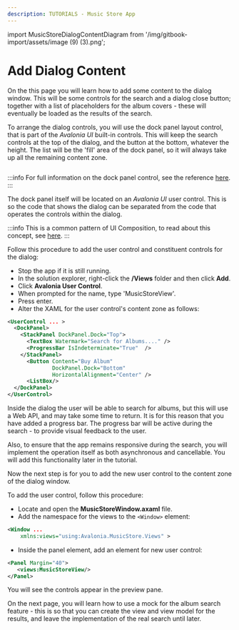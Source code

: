 ```yaml
---
description: TUTORIALS - Music Store App
---
```


import MusicStoreDialogContentDiagram from '/img/gitbook-import/assets/image (9) (3).png';

# Add Dialog Content

On the this page you will learn how to add some content to the dialog window. This will be some controls for the search and a dialog close button; together with a list of placeholders for the album covers - these will eventually be loaded as the results of the search.

To arrange the dialog controls, you will use the dock panel layout control, that is part of the _Avalonia UI_ built-in controls. This will keep the search controls at the top of the dialog, and the button at the bottom, whatever the height. The list will be the 'fill' area of the dock panel, so it will always take up all the remaining content zone.

<img className="center" src={MusicStoreDialogContentDiagram} alt="" />

:::info
For full information on the dock panel control, see the reference [here](../../reference/controls/dockpanel.md).
:::

The dock panel itself will be located on an _Avalonia UI_ user control. This is so the code that shows the dialog can be separated from the code that operates the controls within the dialog.

:::info
This is a common pattern of UI Composition, to read about this concept, see [here](../../concepts/ui-composition.md).
:::

Follow this procedure to add the user control and constituent controls for the dialog:

- Stop the app if it is still running.
- In the solution explorer, right-click the **/Views** folder and then click **Add**.
- Click **Avalonia User Control**.
- When prompted for the name, type 'MusicStoreView'.
- Press enter.
- Alter the XAML for the user control's content zone as follows:

```xml
<UserControl ... >
  <DockPanel>
    <StackPanel DockPanel.Dock="Top">
      <TextBox Watermark="Search for Albums...." />
      <ProgressBar IsIndeterminate="True"  />
    </StackPanel>
      <Button Content="Buy Album" 
              DockPanel.Dock="Bottom" 
              HorizontalAlignment="Center" />
      <ListBox/>
  </DockPanel>
</UserControl>
```

Inside the dialog the user will be able to search for albums, but this will use a Web API, and may take some time to return. It is for this reason that you have added a progress bar. The progress bar will be active during the search - to provide visual feedback to the user.

Also, to ensure that the app remains responsive during the search, you will implement the operation itself as both asynchronous and cancellable.  You will add this functionality later in the tutorial.

Now the next step is for you to add the new user control to the content zone of the dialog window.

To add the user control, follow this procedure:

- Locate and open the **MusicStoreWindow.axaml** file.
- Add the namespace for the views to the `<Window>` element:

```xml
<Window ...
    xmlns:views="using:Avalonia.MusicStore.Views" >    
```

- Inside the panel element, add an element for new user control:

```xml
<Panel Margin="40">
   <views:MusicStoreView/>
</Panel>
```

You will see the controls appear in the preview pane.

On the next page, you will learn how to use a mock for the album search feature - this is so that you can create the view and view model for the results, and leave the implementation of the real search until later.

